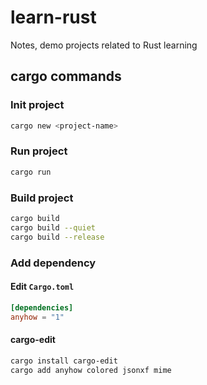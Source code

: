 # learn-rust
Notes, demo projects related to Rust learning

## cargo commands

### Init project

```bash
cargo new <project-name>
```

### Run project

```bash
cargo run
```

### Build project

```bash
cargo build
cargo build --quiet
cargo build --release
```

### Add dependency

#### Edit `Cargo.toml`

```toml
[dependencies]
anyhow = "1"
```

#### cargo-edit

```bash
cargo install cargo-edit
cargo add anyhow colored jsonxf mime
```